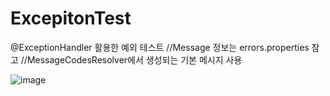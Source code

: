 # ExcepitonTest
@ExceptionHandler 활용한 예외 테스트
//Message 정보는 errors.properties 참고
//MessageCodesResolver에서 생성되는 기본 메시지 사용


![image](https://user-images.githubusercontent.com/65999018/140723644-bc8f10eb-234e-423c-93e3-7c8747691f00.png)



